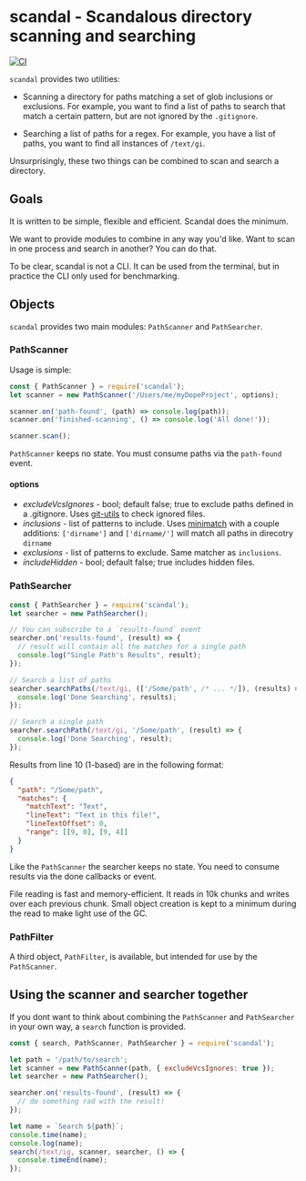 # scandal - Scandalous directory scanning and searching

[![CI](https://github.com/atom/scandal/actions/workflows/ci.yml/badge.svg)](https://github.com/atom/scandal/actions/workflows/ci.yml)

`scandal` provides two utilities:

* Scanning a directory for paths matching a set of glob inclusions or exclusions. For example, you want to find a list of paths to search that match a certain pattern, but are not ignored by the `.gitignore`.

* Searching a list of paths for a regex. For example, you have a list of paths, you want to find all instances of `/text/gi`.

Unsurprisingly, these two things can be combined to scan and search a directory.

## Goals

It is written to be simple, flexible and efficient. Scandal does the minimum.

We want to provide modules to combine in any way you'd like. Want to scan in one process and search in another? You can do that.

To be clear, scandal is not a CLI. It can be used from the terminal, but in practice the CLI only used for benchmarking.

## Objects

`scandal` provides two main modules: `PathScanner` and `PathSearcher`.

### PathScanner

Usage is simple:

```js
const { PathScanner } = require('scandal');
let scanner = new PathScanner('/Users/me/myDopeProject', options);

scanner.on('path-found', (path) => console.log(path));
scanner.on('finished-scanning', () => console.log('All done!'));

scanner.scan();
```

`PathScanner` keeps no state. You must consume paths via the `path-found` event.

#### options

* _excludeVcsIgnores_ - bool; default false; true to exclude paths defined in a .gitignore. Uses [git-utils](http://atom.github.io/git-utils/) to check ignored files.
* _inclusions_ - list of patterns to include. Uses [minimatch](https://github.com/isaacs/minimatch) with a couple additions: `['dirname']` and `['dirname/']` will match all paths in direcotry `dirname`
* _exclusions_ - list of patterns to exclude. Same matcher as `inclusions`.
* _includeHidden_ - bool; default false; true includes hidden files.

### PathSearcher

```js
const { PathSearcher } = require('scandal');
let searcher = new PathSearcher();

// You can subscribe to a `results-found` event
searcher.on('results-found', (result) => {
  // result will contain all the matches for a single path
  console.log("Single Path's Results", result);
});

// Search a list of paths
searcher.searchPaths(/text/gi, (['/Some/path', /* ... */]), (results) => {
  console.log('Done Searching', results);
});

// Search a single path
searcher.searchPath(/text/gi, '/Some/path', (result) => {
  console.log('Done Searching', result);
});
```

Results from line 10 (1-based) are in the following format:

```json
{
  "path": "/Some/path",
  "matches": {
    "matchText": "Text",
    "lineText": "Text in this file!",
    "lineTextOffset": 0,
    "range": [[9, 0], [9, 4]]
  }
}
```

Like the `PathScanner` the searcher keeps no state. You need to consume results via the done callbacks or event.

File reading is fast and memory-efficient. It reads in 10k chunks and writes over each previous chunk. Small object creation is kept to a minimum during the read to make light use of the GC.

### PathFilter

A third object, `PathFilter`, is available, but intended for use by the `PathScanner`.

## Using the scanner and searcher together

If you dont want to think about combining the `PathScanner` and `PathSearcher` in your own way, a `search` function is provided.

```js
const { search, PathScanner, PathSearcher } = require('scandal');

let path = '/path/to/search';
let scanner = new PathScanner(path, { excludeVcsIgnores: true });
let searcher = new PathSearcher();

searcher.on('results-found', (result) => {
  // do something rad with the result!
});

let name = `Search ${path}`;
console.time(name);
console.log(name);
search(/text/ig, scanner, searcher, () => {
  console.timeEnd(name);
});
```
